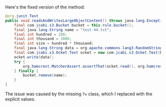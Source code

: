 Here's the fixed version of the method:

```java
@org.junit.Test
public void readsAndWritesLargeObjectContent() throws java.lang.Exception {
    final com.jcabi.s3.Bucket bucket = this.rule.bucket();
    final java.lang.String name = "test-44.txt";
    final int hundred = 100;
    final int thousand = 1000;
    final int size = hundred * thousand;
    final java.lang.String data = org.apache.commons.lang3.RandomStringUtils.random(size);
    final com.jcabi.s3.Ocket.Text ocket = new com.jcabi.s3.Ocket.Text(bucket.ocket(name));
    ocket.write(data);
    try {
        org.hamcrest.MatcherAssert.assertThat(ocket.read(), org.hamcrest.Matchers.equalTo(data));
    } finally {
        bucket.remove(name);
    }
}
```

The issue was caused by the missing `Tv` class, which I replaced with the explicit values.